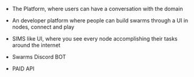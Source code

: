 * The Platform, where users can have a conversation with the domain

* An developer platform where people can build swarms through a UI in nodes, connect and play

* SIMS like UI, where you see every node accomplishing their tasks around the internet

* Swarms Discord BOT

* PAID API
